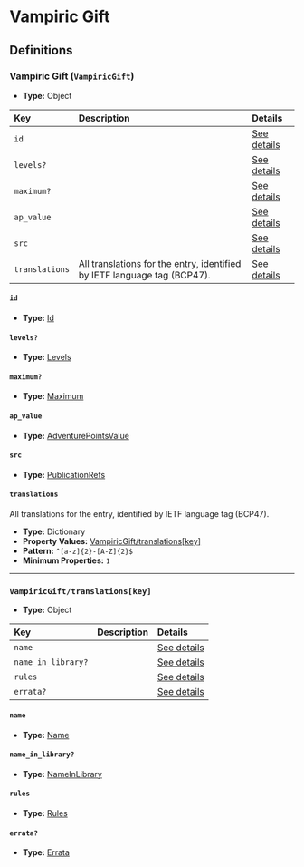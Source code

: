 # Vampiric Gift

## Definitions

### <a name="VampiricGift"></a> Vampiric Gift (`VampiricGift`)

- **Type:** Object

Key | Description | Details
:-- | :-- | :--
`id` |  | <a href="#VampiricGift/id">See details</a>
`levels?` |  | <a href="#VampiricGift/levels">See details</a>
`maximum?` |  | <a href="#VampiricGift/maximum">See details</a>
`ap_value` |  | <a href="#VampiricGift/ap_value">See details</a>
`src` |  | <a href="#VampiricGift/src">See details</a>
`translations` | All translations for the entry, identified by IETF language tag (BCP47). | <a href="#VampiricGift/translations">See details</a>

#### <a name="VampiricGift/id"></a> `id`

- **Type:** <a href="../_Activatable.md#Id">Id</a>

#### <a name="VampiricGift/levels"></a> `levels?`

- **Type:** <a href="../_Activatable.md#Levels">Levels</a>

#### <a name="VampiricGift/maximum"></a> `maximum?`

- **Type:** <a href="../_Activatable.md#Maximum">Maximum</a>

#### <a name="VampiricGift/ap_value"></a> `ap_value`

- **Type:** <a href="../_Activatable.md#AdventurePointsValue">AdventurePointsValue</a>

#### <a name="VampiricGift/src"></a> `src`

- **Type:** <a href="../source/_PublicationRef.md#PublicationRefs">PublicationRefs</a>

#### <a name="VampiricGift/translations"></a> `translations`

All translations for the entry, identified by IETF language tag (BCP47).

- **Type:** Dictionary
- **Property Values:** <a href="#VampiricGift/translations[key]">VampiricGift/translations[key]</a>
- **Pattern:** `^[a-z]{2}-[A-Z]{2}$`
- **Minimum Properties:** `1`

---

### <a name="VampiricGift/translations[key]"></a> `VampiricGift/translations[key]`

- **Type:** Object

Key | Description | Details
:-- | :-- | :--
`name` |  | <a href="#VampiricGift/translations[key]/name">See details</a>
`name_in_library?` |  | <a href="#VampiricGift/translations[key]/name_in_library">See details</a>
`rules` |  | <a href="#VampiricGift/translations[key]/rules">See details</a>
`errata?` |  | <a href="#VampiricGift/translations[key]/errata">See details</a>

#### <a name="VampiricGift/translations[key]/name"></a> `name`

- **Type:** <a href="../_Activatable.md#Name">Name</a>

#### <a name="VampiricGift/translations[key]/name_in_library"></a> `name_in_library?`

- **Type:** <a href="../_Activatable.md#NameInLibrary">NameInLibrary</a>

#### <a name="VampiricGift/translations[key]/rules"></a> `rules`

- **Type:** <a href="../_Activatable.md#Rules">Rules</a>

#### <a name="VampiricGift/translations[key]/errata"></a> `errata?`

- **Type:** <a href="../source/_Erratum.md#Errata">Errata</a>
